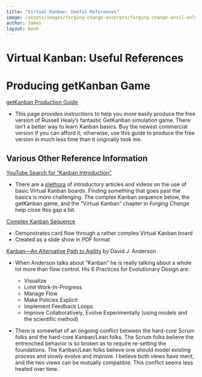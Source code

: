 ```yaml
---
title: "Virtual Kanban: Useful References"
image: /assets/images/forging-change-excerpts/forging-change-anvil-only.png
author: James
layout: book
---
```


# Virtual Kanban: Useful References

# Producing getKanban Game

[getKanban Production Guide]({{site.baseurl}}/blog/get-kanban-production-guide/)

+ This page provides instructions to help you more easily produce the free version of Russell Healy’s fantastic GetKanban simulation game. There isn’t a better way to learn Kanban basics. Buy the newest commercial version if you can afford it; otherwise, use this guide to produce the free version in much less time than it originally took me.

## Various Other Reference Information

[YouTube Search for “Kanban Introduction”](https://www.youtube.com/results?search_query=kanban+introduction)
+ There are a [plethora](https://www.youtube.com/watch?v=-mTUmczVdik) of introductory articles and videos on the use of basic Virtual Kanban boards. Finding something that goes past the basics is more challenging. The complex Kanban sequence below, the getKanban game, and the “Virtual Kanban” chapter in *Forging Change* help close this gap a bit.

[Complex Kanban Sequence](https://www.dropbox.com/s/deuooidw9vivpa9/ComplexKanbanSequence.pdf?dl=0)
+ Demonstrates card flow through a rather complex Virtual Kanban board
+ Created as a slide show in PDF format



 [Kanban—An Alternative Path to Agility](http://www.djaa.com/kanban-alternative-path-agility) by David J. Anderson

  + When Anderson talks about “Kanban” he is really talking about a whole lot more than flow control. His 6 Practices for Evolutionary Design are:
    - Visualize
    - Limit Work-In-Progress
    - Manage Flow
    - Make Policies Explicit
    - Implement Feedback Loops
    - Improve Collaboratively, Evolve Experimentally (using models and the scientific method)

  + There is somewhat of an ongoing conflict between the hard-core Scrum folks and the hard-core Kanban/Lean folks. The Scrum folks believe the entrenched behavior is so broken as to require re-setting the foundations. The Kanban/Lean folks believe one should model existing process and slowly evolve and improve. I believe both views have merit, and the two views can be mutually compatible. This conflict seems less heated over time.
